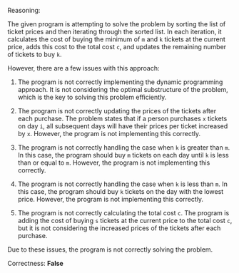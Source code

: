 Reasoning:

The given program is attempting to solve the problem by sorting the list of ticket prices and then iterating through the sorted list. In each iteration, it calculates the cost of buying the minimum of `m` and `k` tickets at the current price, adds this cost to the total cost `c`, and updates the remaining number of tickets to buy `k`.

However, there are a few issues with this approach:

1. The program is not correctly implementing the dynamic programming approach. It is not considering the optimal substructure of the problem, which is the key to solving this problem efficiently.

2. The program is not correctly updating the prices of the tickets after each purchase. The problem states that if a person purchases `x` tickets on day `i`, all subsequent days will have their prices per ticket increased by `x`. However, the program is not implementing this correctly.

3. The program is not correctly handling the case when `k` is greater than `m`. In this case, the program should buy `m` tickets on each day until `k` is less than or equal to `m`. However, the program is not implementing this correctly.

4. The program is not correctly handling the case when `k` is less than `m`. In this case, the program should buy `k` tickets on the day with the lowest price. However, the program is not implementing this correctly.

5. The program is not correctly calculating the total cost `c`. The program is adding the cost of buying `s` tickets at the current price to the total cost `c`, but it is not considering the increased prices of the tickets after each purchase.

Due to these issues, the program is not correctly solving the problem.

Correctness: **False**